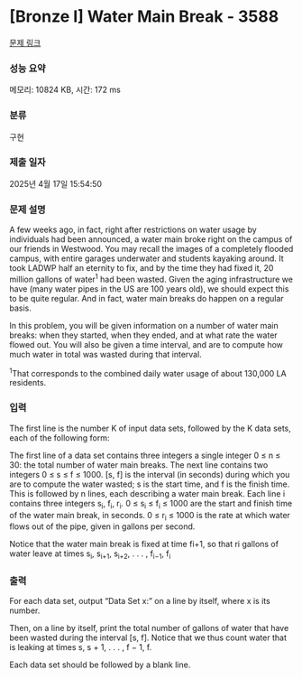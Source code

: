 # [Bronze I] Water Main Break - 3588 

[문제 링크](https://www.acmicpc.net/problem/3588) 

### 성능 요약

메모리: 10824 KB, 시간: 172 ms

### 분류

구현

### 제출 일자

2025년 4월 17일 15:54:50

### 문제 설명

<p>A few weeks ago, in fact, right after restrictions on water usage by individuals had been announced, a water main broke right on the campus of our friends in Westwood. You may recall the images of a completely flooded campus, with entire garages underwater and students kayaking around. It took LADWP half an eternity to fix, and by the time they had fixed it, 20 million gallons of water<sup>1</sup> had been wasted. Given the aging infrastructure we have (many water pipes in the US are 100 years old), we should expect this to be quite regular. And in fact, water main breaks do happen on a regular basis.</p>

<p>In this problem, you will be given information on a number of water main breaks: when they started, when they ended, and at what rate the water flowed out. You will also be given a time interval, and are to compute how much water in total was wasted during that interval.</p>

<p><sup>1</sup>That corresponds to the combined daily water usage of about 130,000 LA residents.</p>

### 입력 

 <p>The first line is the number K of input data sets, followed by the K data sets, each of the following form:</p>

<p>The first line of a data set contains three integers a single integer 0 ≤ n ≤ 30: the total number of water main breaks. The next line contains two integers 0 ≤ s ≤ f ≤ 1000. [s, f] is the interval (in seconds) during which you are to compute the water wasted; s is the start time, and f is the finish time. This is followed by n lines, each describing a water main break. Each line i contains three integers s<sub>i</sub>, f<sub>i</sub>, r<sub>i</sub>. 0 ≤ s<sub>i</sub> ≤ f<sub>i</sub> ≤ 1000 are the start and finish time of the water main break, in seconds. 0 ≤ r<sub>i</sub> ≤ 1000 is the rate at which water flows out of the pipe, given in gallons per second.</p>

<p>Notice that the water main break is fixed at time fi+1, so that ri gallons of water leave at times s<sub>i</sub>, s<sub>i+1</sub>, s<sub>i+2</sub>, . . . , f<sub>i−1</sub>, f<sub>i</sub></p>

### 출력 

 <p>For each data set, output “Data Set x:” on a line by itself, where x is its number.</p>

<p>Then, on a line by itself, print the total number of gallons of water that have been wasted during the interval [s, f]. Notice that we thus count water that is leaking at times s, s + 1, . . . , f − 1, f.</p>

<p>Each data set should be followed by a blank line.</p>

